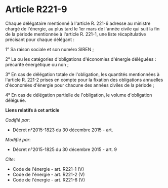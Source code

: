 # Article R221-9

Chaque délégataire mentionné à l'article R. 221-6 adresse au ministre chargé de l'énergie, au plus tard le 1er mars de
l'année civile qui suit la fin de la période mentionnée à l'article R. 221-1, une liste récapitulative précisant pour chaque
délégant : 

1° Sa raison sociale et son numéro SIREN ; 

2° La ou les catégories d'obligations d'économies d'énergie déléguées : précarité énergétique ou non ; 

3° En cas de délégation totale de l'obligation, les quantités mentionnées à l'article R. 221-2 prises en compte pour la
fixation des obligations annuelles d'économies d'énergie pour chacune des années civiles de la période ; 

4° En cas de délégation partielle de l'obligation, le volume d'obligation déléguée.

**Liens relatifs à cet article**

_Codifié par_:

  - Décret n°2015-1823 du 30 décembre 2015 - art.

_Modifié par_:

  - Décret n°2015-1825 du 30 décembre 2015 - art. 9

_Cite_:

  - Code de l'énergie - art. R221-1 (V)
  - Code de l'énergie - art. R221-2 (V)
  - Code de l'énergie - art. R221-6 (V)
